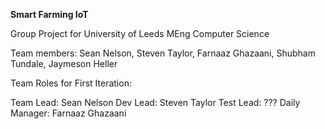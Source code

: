 **Smart Farming IoT**

Group Project for University of Leeds MEng Computer Science

Team members:
Sean Nelson, Steven Taylor, Farnaaz Ghazaani, Shubham Tundale, Jaymeson Heller


Team Roles for First Iteration:

Team Lead: Sean Nelson
Dev Lead: Steven Taylor
Test Lead: ???
Daily Manager: Farnaaz Ghazaani
